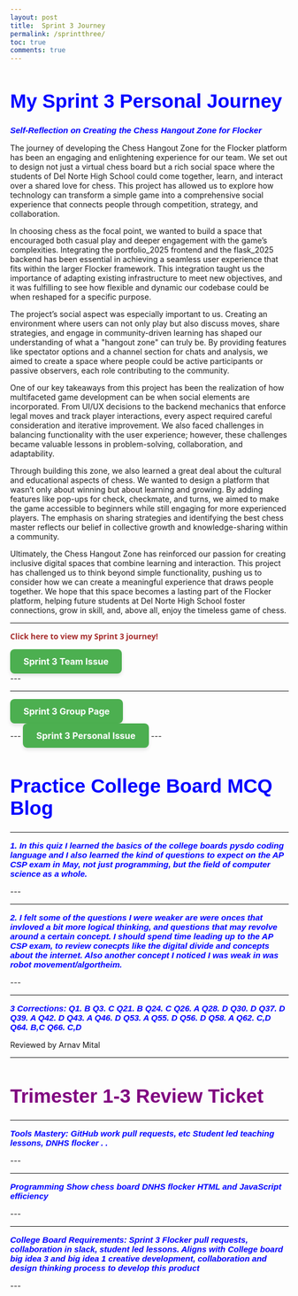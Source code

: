 ```yaml
---
layout: post
title:  Sprint 3 Journey
permalink: /sprintthree/
toc: true
comments: true
---
```


<html>
<body>
<h1 style="font-size:300%; color: Blue; font: bold 35px Arial, sans-serif;">
My Sprint 3 Personal Journey </h1>

<p style="font-size:100%; color: Blue; font: italic bold 15px Arial, sans-serif;"> 
Self-Reflection on Creating the Chess Hangout Zone for Flocker

The journey of developing the Chess Hangout Zone for the Flocker platform has been an engaging and enlightening experience for our team. We set out to design not just a virtual chess board but a rich social space where the students of Del Norte High School could come together, learn, and interact over a shared love for chess. This project has allowed us to explore how technology can transform a simple game into a comprehensive social experience that connects people through competition, strategy, and collaboration.

In choosing chess as the focal point, we wanted to build a space that encouraged both casual play and deeper engagement with the game’s complexities. Integrating the portfolio_2025 frontend and the flask_2025 backend has been essential in achieving a seamless user experience that fits within the larger Flocker framework. This integration taught us the importance of adapting existing infrastructure to meet new objectives, and it was fulfilling to see how flexible and dynamic our codebase could be when reshaped for a specific purpose.

The project’s social aspect was especially important to us. Creating an environment where users can not only play but also discuss moves, share strategies, and engage in community-driven learning has shaped our understanding of what a "hangout zone" can truly be. By providing features like spectator options and a channel section for chats and analysis, we aimed to create a space where people could be active participants or passive observers, each role contributing to the community.

One of our key takeaways from this project has been the realization of how multifaceted game development can be when social elements are incorporated. From UI/UX decisions to the backend mechanics that enforce legal moves and track player interactions, every aspect required careful consideration and iterative improvement. We also faced challenges in balancing functionality with the user experience; however, these challenges became valuable lessons in problem-solving, collaboration, and adaptability.

Through building this zone, we also learned a great deal about the cultural and educational aspects of chess. We wanted to design a platform that wasn’t only about winning but about learning and growing. By adding features like pop-ups for check, checkmate, and turns, we aimed to make the game accessible to beginners while still engaging for more experienced players. The emphasis on sharing strategies and identifying the best chess master reflects our belief in collective growth and knowledge-sharing within a community.

Ultimately, the Chess Hangout Zone has reinforced our passion for creating inclusive digital spaces that combine learning and interaction. This project has challenged us to think beyond simple functionality, pushing us to consider how we can create a meaningful experience that draws people together. We hope that this space becomes a lasting part of the Flocker platform, helping future students at Del Norte High School foster connections, grow in skill, and, above all, enjoy the timeless game of chess.</p>



</body>
</html>

---
<p style=" color: Brown; font: bold 14px Open Sans;"> Click here to view my Sprint 3 journey! </p>

<!-- second information -->
<div>
    <!-- notice how tags can be put INSIDE eachother -->
      <a href="https://github.com/Ahaanv19/Ahaan_2025/issues/19" class="button-link">Sprint 3 Team Issue</a>

<style>
.button-link {
    display: inline-block;
    padding: 12px 24px;
    font-size: 16px;
    font-weight: bold;
    text-align: center;
    text-decoration: none;
    color: #fff;
    background-color: #4CAF50;
    border: none;
    border-radius: 8px;
    box-shadow: 0px 4px 6px rgba(0, 0, 0, 0.1);
    transition: background-color 0.3s ease, box-shadow 0.3s ease;
}

.button-link:hover {
    background-color: #45a049;
    box-shadow: 0px 6px 8px rgba(0, 0, 0, 0.2);
}

.button-link:active {
    background-color: #3e8e41;
    box-shadow: 0px 2px 4px rgba(0, 0, 0, 0.1);
    transform: translateY(2px);

}

</style>
     
</div>
---

---
<!-- second information -->
<div>
    <!-- notice how tags can be put INSIDE eachother -->
      <a href="https://nighthawkcoders.github.io/flocker_frontend/chess/home" class="button-link">Sprint 3 Group Page </a>

<style>
.button-link {
    display: inline-block;
    padding: 12px 24px;
    font-size: 16px;
    font-weight: bold;
    text-align: center;
    text-decoration: none;
    color: #fff;
    background-color: #4CAF50;
    border: none;
    border-radius: 8px;
    box-shadow: 0px 4px 6px rgba(0, 0, 0, 0.1);
    transition: background-color 0.3s ease, box-shadow 0.3s ease;
}

.button-link:hover {
    background-color: #45a049;
    box-shadow: 0px 6px 8px rgba(0, 0, 0, 0.2);
}

.button-link:active {
    background-color: #3e8e41;
    box-shadow: 0px 2px 4px rgba(0, 0, 0, 0.1);
    transform: translateY(2px);

}

</style>
     
</div>
---
<a href="https://github.com/Ahaanv19/Ahaan_2025/issues/20" class="button-link">Sprint 3 Personal Issue</a>
---

<html>
<body>
<h1 style="font-size:300%; color: Blue; font: bold 35px Arial, sans-serif;">
Practice College Board MCQ Blog</h1>

---
<p style="font-size:100%; color: Blue; font: italic bold 15px Arial, sans-serif;"> 
1. In this quiz I learned the basics of the college boards pysdo coding language
and I also learned the kind of questions to expect on the AP CSP exam in May, not just
programming, but the field of computer science as a whole. </p>
---

---
<p style="font-size:100%; color: Blue; font: italic bold 15px Arial, sans-serif;"> 
2. I felt some of the questions I were weaker are were onces that invloved
a bit more logical thinking, and questions that may revolve around a certain concept.
I should spend time leading up to the AP CSP exam, to review conecpts like the digital divide and concepts about the internet. Also another concept I noticed I was weak in was robot movement/algortheim. </p>
---

---
<p style="font-size:100%; color: Blue; font: italic bold 15px Arial, sans-serif;"> 
3 Corrections: Q1. B  Q3. C  Q21. B  Q24. C  Q26. A  Q28. D  Q30. D
Q37. D  Q39. A  Q42. D  Q43. A   Q46. D  Q53. A   Q55. D  Q56. D  Q58. A  Q62. C,D
Q64. B,C  Q66. C,D  </p>

Reviewed by Arnav Mital

---



</body>
</html>


<html>
<body>
<h1 style="font-size:300%; color: Purple; font: bold 35px Arial, sans-serif;">
Trimester 1-3 Review Ticket</h1>

---
<p style="font-size:100%; color: Blue; font: italic bold 15px Arial, sans-serif;"> 
Tools Mastery:
GitHub work pull requests, etc 
Student led teaching lessons, DNHS flocker .
. </p>
---

---
<p style="font-size:100%; color: Blue; font: italic bold 15px Arial, sans-serif;"> 
Programming 
Show chess board DNHS flocker
HTML and JavaScript efficiency 
 </p>
---

---
<p style="font-size:100%; color: Blue; font: italic bold 15px Arial, sans-serif;"> 
College Board Requirements:
Sprint 3 Flocker pull requests, collaboration in slack, student led lessons. 
Aligns with College board big idea 3 and big idea 1 creative development, collaboration and design thinking process to develop this product 
 </p>
---


</body>
</html>